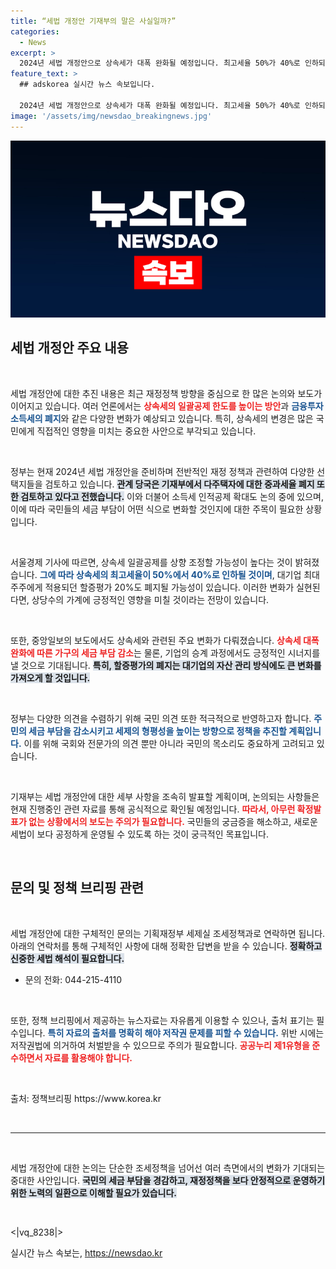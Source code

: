 ```yaml
---
title: “세법 개정안 기재부의 말은 사실일까?”
categories:
  - News
excerpt: >
  2024년 세법 개정안으로 상속세가 대폭 완화될 예정입니다. 최고세율 50%가 40%로 인하되고, 다주택자 중과세율 폐지 검토도! 여러분의 세금 부담이 줄어드는 기회를 놓치지 마세요!
feature_text: >
  ## adskorea 실시간 뉴스 속보입니다.

  2024년 세법 개정안으로 상속세가 대폭 완화될 예정입니다. 최고세율 50%가 40%로 인하되고, 다주택자 중과세율 폐지 검토도! 여러분의 세금 부담이 줄어드는 기회를 놓치지 마세요!
image: '/assets/img/newsdao_breakingnews.jpg'
---
```


<p><img src="/assets/img/newsdao_breakingnews.jpg" alt="adskorea 속보" /></p>

<h2 data-ke-size="size26">세법 개정안 주요 내용</h2>

<p data-ke-size="size16">&nbsp;</p>

<p>세법 개정안에 대한 추진 내용은 최근 재정정책 방향을 중심으로 한 많은 논의와 보도가 이어지고 있습니다. 여러 언론에서는 <b><span style="color: #ee2323;">상속세의 일괄공제 한도를 높이는 방안</span></b>과 <b><span style="color: #1a5490;">금융투자소득세의 폐지</span></b>와 같은 다양한 변화가 예상되고 있습니다. 특히, 상속세의 변경은 많은 국민에게 직접적인 영향을 미치는 중요한 사안으로 부각되고 있습니다.  </p>

<p data-ke-size="size16">&nbsp;</p>

<p>정부는 현재 2024년 세법 개정안을 준비하며 전반적인 재정 정책과 관련하여 다양한 선택지들을 검토하고 있습니다. <b><span style="background-color: #21538527;">관계 당국은 기재부에서 다주택자에 대한 중과세율 폐지 또한 검토하고 있다고 전했습니다.</span></b> 이와 더불어 소득세 인적공제 확대도 논의 중에 있으며, 이에 따라 국민들의 세금 부담이 어떤 식으로 변화할 것인지에 대한 주목이 필요한 상황입니다.</p>

<p data-ke-size="size16">&nbsp;</p>

<p>서울경제 기사에 따르면, 상속세 일괄공제를 상향 조정할 가능성이 높다는 것이 밝혀졌습니다. <b><span style="color: #1a5490;">그에 따라 상속세의 최고세율이 50%에서 40%로 인하될 것이며</span></b>, 대기업 최대주주에게 적용되던 할증평가 20%도 폐지될 가능성이 있습니다. 이러한 변화가 실현된다면, 상당수의 가계에 긍정적인 영향을 미칠 것이라는 전망이 있습니다.</p>

<p data-ke-size="size16">&nbsp;</p>

<p>또한, 중앙일보의 보도에서도 상속세와 관련된 주요 변화가 다뤄졌습니다. <b><span style="color: #ee2323;">상속세 대폭 완화에 따른 가구의 세금 부담 감소</span></b>는 물론, 기업의 승계 과정에서도 긍정적인 시너지를 낼 것으로 기대됩니다. <b><span style="background-color: #21538527;">특히, 할증평가의 폐지는 대기업의 자산 관리 방식에도 큰 변화를 가져오게 할 것입니다.</span></b></p>

<p data-ke-size="size16">&nbsp;</p>

<p>정부는 다양한 의견을 수렴하기 위해 국민 의견 또한 적극적으로 반영하고자 합니다. <b><span style="color: #1a5490;">주민의 세금 부담을 감소시키고 세제의 형평성을 높이는 방향으로 정책을 추진할 계획입니다.</span></b> 이를 위해 국회와 전문가의 의견 뿐만 아니라 국민의 목소리도 중요하게 고려되고 있습니다. </p>

<p data-ke-size="size16">&nbsp;</p>

<p>기재부는 세법 개정안에 대한 세부 사항을 조속히 발표할 계획이며, 논의되는 사항들은 현재 진행중인 관련 자료를 통해 공식적으로 확인될 예정입니다. <b><span style="color: #ee2323;">따라서, 아무런 확정발표가 없는 상황에서의 보도는 주의가 필요합니다.</span></b> 국민들의 궁금증을 해소하고, 새로운 세법이 보다 공정하게 운영될 수 있도록 하는 것이 궁극적인 목표입니다.</p>

<p data-ke-size="size16">&nbsp;</p>

<p><?xml version="1.0" encoding="UTF-8"?></p>

<h2 data-ke-size="size26">문의 및 정책 브리핑 관련</h2>

<p data-ke-size="size16">&nbsp;</p>

<p>세법 개정안에 대한 구체적인 문의는 기획재정부 세제실 조세정책과로 연락하면 됩니다. 아래의 연락처를 통해 구체적인 사항에 대해 정확한 답변을 받을 수 있습니다. <b><span style="background-color: #21538527;">정확하고 신중한 세법 해석이 필요합니다.</span></b> </p>

<ul>
    <li>문의 전화: 044-215-4110</li>
</ul>

<p data-ke-size="size16">&nbsp;</p>

<p>또한, 정책 브리핑에서 제공하는 뉴스자료는 자유롭게 이용할 수 있으나, 출처 표기는 필수입니다. <b><span style="color: #1a5490;">특히 자료의 출처를 명확히 해야 저작권 문제를 피할 수 있습니다.</span></b> 위반 시에는 저작권법에 의거하여 처벌받을 수 있으므로 주의가 필요합니다. <b><span style="color: #ee2323;">공공누리 제1유형을 준수하면서 자료를 활용해야 합니다.</span></b></p>

<p data-ke-size="size16">&nbsp;</p>

<p>출처: 정책브리핑 https://www.korea.kr</p>

<p data-ke-size="size16">&nbsp;</p>

<hr/>

<p data-ke-size="size16">&nbsp;</p>

<p>세법 개정안에 대한 논의는 단순한 조세정책을 넘어선 여러 측면에서의 변화가 기대되는 중대한 사안입니다. <b><span style="background-color: #21538527;">국민의 세금 부담을 경감하고, 재정정책을 보다 안정적으로 운영하기 위한 노력의 일환으로 이해할 필요가 있습니다.</span></b> </p>

<p data-ke-size="size16">&nbsp;</p>

<p>&lt;|vq_8238|&gt;</p>
실시간 뉴스 속보는, <a href="https://newsdao.kr" rel="dofollow">https://newsdao.kr</a>


